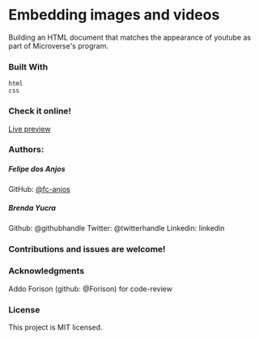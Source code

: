# Embedding images and videos 
  Building an HTML document that matches the appearance of youtube as part of Microverse's program.

### Built With
    html
    css 

### Check it online!
[Live preview](https://fc-anjos.github.io/embedding-images-and-videos/)

### Authors:
##### Felipe dos Anjos
GitHub: [@fc-anjos](https://github.com/fc-anjos)  

##### Brenda Yucra
Github: @githubhandle
Twitter: @twitterhandle
Linkedin: linkedin


### Contributions and issues are welcome!

### Acknowledgments
    
Addo Forison (github: @Forison) for code-review  

### License
This project is MIT licensed.
